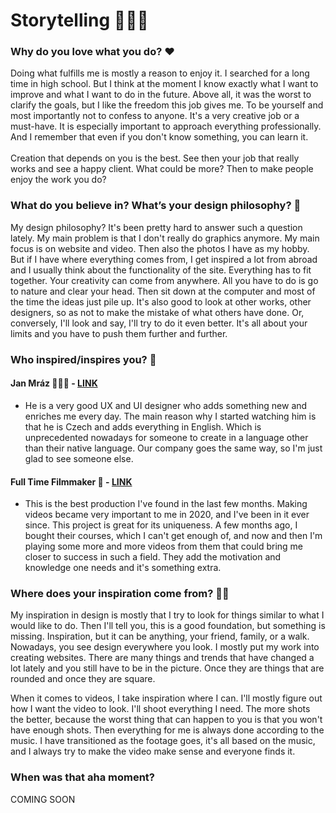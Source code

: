 # Storytelling 🙋🏻‍♂️

<h3>Why do you love what you do? ❤️</h3>
Doing what fulfills me is mostly a reason to enjoy it. I searched for a long time in high school. But I think at the moment I know exactly what I want to improve and what I want to do in the future. Above all, it was the worst to clarify the goals, but I like the freedom this job gives me. To be yourself and most importantly not to confess to anyone. It's a very creative job or a must-have. It is especially important to approach everything professionally. And I remember that even if you don't know something, you can learn it.<br>
<br>
Creation that depends on you is the best. See then your job that really works and see a happy client. What could be more? Then to make people enjoy the work you do?

<h3>What do you believe in? What’s your design philosophy? 💫</h3>
My design philosophy? It's been pretty hard to answer such a question lately. My main problem is that I don't really do graphics anymore. My main focus is on website and video. Then also the photos I have as my hobby. But if I have where everything comes from, I get inspired a lot from abroad and I usually think about the functionality of the site. Everything has to fit together. Your creativity can come from anywhere. All you have to do is go to nature and clear your head. Then sit down at the computer and most of the time the ideas just pile up. It's also good to look at other works, other designers, so as not to make the mistake of what others have done. Or, conversely, I'll look and say, I'll try to do it even better. It's all about your limits and you have to push them further and further.

<h3>Who inspired/inspires you? 🔎</h3>

<h4>Jan Mráz 👨🏻‍💻 - <a href="https://www.instagram.com/janm_ux/">LINK</a></h4>

- He is a very good UX and UI designer who adds something new and enriches me every day. The main reason why I started watching him is that he is Czech and adds everything in English. Which is unprecedented nowadays for someone to create in a language other than their native language. Our company goes the same way, so I'm just glad to see someone else.

<h4>Full Time Filmmaker 🎥 - <a href="https://www.youtube.com/c/ParkerWalbeck">LINK</a></h4>

- This is the best production I've found in the last few months. Making videos became very important to me in 2020, and I've been in it ever since. This project is great for its uniqueness. A few months ago, I bought their courses, which I can't get enough of, and now and then I'm playing some more and more videos from them that could bring me closer to success in such a field. They add the motivation and knowledge one needs and it's something extra.

<h3>Where does your inspiration come from? ✍🏻</h3>

My inspiration in design is mostly that I try to look for things similar to what I would like to do. Then I'll tell you, this is a good foundation, but something is missing. Inspiration, but it can be anything, your friend, family, or a walk. Nowadays, you see design everywhere you look. I mostly put my work into creating websites. There are many things and trends that have changed a lot lately and you still have to be in the picture. Once they are things that are rounded and once they are square.

When it comes to videos, I take inspiration where I can. I'll mostly figure out how I want the video to look. I'll shoot everything I need. The more shots the better, because the worst thing that can happen to you is that you won't have enough shots. Then everything for me is always done according to the music. I have transitioned as the footage goes, it's all based on the music, and I always try to make the video make sense and everyone finds it.

<h3>When was that aha moment?</h3>

COMING SOON
